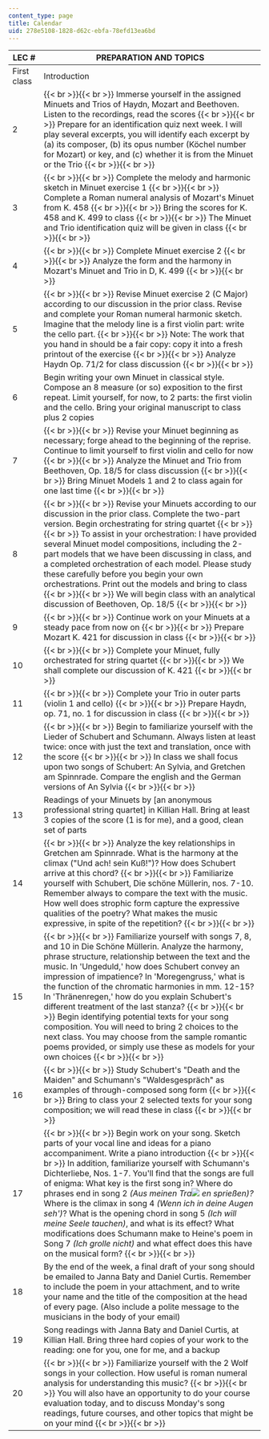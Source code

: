 ```yaml
---
content_type: page
title: Calendar
uid: 278e5108-1828-d62c-ebfa-78efd13ea6bd
---
```


| LEC # | PREPARATION AND TOPICS |
| --- | --- |
| First class | Introduction |
| 2 |  {{< br >}}{{< br >}} Immerse yourself in the assigned Minuets and Trios of Haydn, Mozart and Beethoven. Listen to the recordings, read the scores {{< br >}}{{< br >}} Prepare for an identification quiz next week. I will play several excerpts, you will identify each excerpt by (a) its composer, (b) its opus number (Köchel number for Mozart) or key, and (c) whether it is from the Minuet or the Trio {{< br >}}{{< br >}}  |
| 3 |  {{< br >}}{{< br >}} Complete the melody and harmonic sketch in Minuet exercise 1 {{< br >}}{{< br >}} Complete a Roman numeral analysis of Mozart's Minuet from K. 458 {{< br >}}{{< br >}} Bring the scores for K. 458 and K. 499 to class {{< br >}}{{< br >}} The Minuet and Trio identification quiz will be given in class {{< br >}}{{< br >}}  |
| 4 |  {{< br >}}{{< br >}} Complete Minuet exercise 2 {{< br >}}{{< br >}} Analyze the form and the harmony in Mozart's Minuet and Trio in D, K. 499 {{< br >}}{{< br >}}  |
| 5 |  {{< br >}}{{< br >}} Revise Minuet exercise 2 (C Major) according to our discussion in the prior class. Revise and complete your Roman numeral harmonic sketch. Imagine that the melody line is a first violin part: write the cello part. {{< br >}}{{< br >}} Note: The work that you hand in should be a fair copy: copy it into a fresh printout of the exercise {{< br >}}{{< br >}} Analyze Haydn Op. 71/2 for class discussion {{< br >}}{{< br >}}  |
| 6 | Begin writing your own Minuet in classical style. Compose an 8 measure (or so) exposition to the first repeat. Limit yourself, for now, to 2 parts: the first violin and the cello. Bring your original manuscript to class plus 2 copies |
| 7 |  {{< br >}}{{< br >}} Revise your Minuet beginning as necessary; forge ahead to the beginning of the reprise. Continue to limit yourself to first violin and cello for now {{< br >}}{{< br >}} Analyze the Minuet and Trio from Beethoven, Op. 18/5 for class discussion {{< br >}}{{< br >}} Bring Minuet Models 1 and 2 to class again for one last time {{< br >}}{{< br >}}  |
| 8 |  {{< br >}}{{< br >}} Revise your Minuets according to our discussion in the prior class. Complete the two-part version. Begin orchestrating for string quartet {{< br >}}{{< br >}} To assist in your orchestration: I have provided several Minuet model compositions, including the 2-part models that we have been discussing in class, and a completed orchestration of each model. Please study these carefully before you begin your own orchestrations. Print out the models and bring to class {{< br >}}{{< br >}} We will begin class with an analytical discussion of Beethoven, Op. 18/5 {{< br >}}{{< br >}}  |
| 9 |  {{< br >}}{{< br >}} Continue work on your Minuets at a steady pace from now on {{< br >}}{{< br >}} Prepare Mozart K. 421 for discussion in class {{< br >}}{{< br >}}  |
| 10 |  {{< br >}}{{< br >}} Complete your Minuet, fully orchestrated for string quartet {{< br >}}{{< br >}} We shall complete our discussion of K. 421 {{< br >}}{{< br >}}  |
| 11 |  {{< br >}}{{< br >}} Complete your Trio in outer parts (violin 1 and cello) {{< br >}}{{< br >}} Prepare Haydn, op. 71, no. 1 for discussion in class {{< br >}}{{< br >}}  |
| 12 |  {{< br >}}{{< br >}} Begin to familiarize yourself with the Lieder of Schubert and Schumann. Always listen at least twice: once with just the text and translation, once with the score {{< br >}}{{< br >}} In class we shall focus upon two songs of Schubert: An Sylvia, and Gretchen am Spinnrade. Compare the english and the German versions of An Sylvia {{< br >}}{{< br >}}  |
| 13 | Readings of your Minuets by \[an anonymous professional string quartet\] in Killian Hall. Bring at least 3 copies of the score (1 is for me), and a good, clean set of parts |
| 14 |  {{< br >}}{{< br >}} Analyze the key relationships in Gretchen am Spinnrade. What is the harmony at the climax ("Und ach! sein Kuß!")? How does Schubert arrive at this chord? {{< br >}}{{< br >}} Familiarize yourself with Schubert, Die schöne Müllerin, nos. 7-10. Remember always to compare the text with the music. How well does strophic form capture the expressive qualities of the poetry? What makes the music expressive, in spite of the repetition? {{< br >}}{{< br >}}  |
| 15 |  {{< br >}}{{< br >}} Familiarize yourself with songs 7, 8, and 10 in Die Schöne Müllerin. Analyze the harmony, phrase structure, relationship between the text and the music. In 'Ungeduld,' how does Schubert convey an impression of impatience? In 'Moregengruss,' what is the function of the chromatic harmonies in mm. 12-15? In 'Thränenregen,' how do you explain Schubert's different treatment of the last stanza? {{< br >}}{{< br >}} Begin identifying potential texts for your song composition. You will need to bring 2 choices to the next class. You may choose from the sample romantic poems provided, or simply use these as models for your own choices {{< br >}}{{< br >}}  |
| 16 |  {{< br >}}{{< br >}} Study Schubert's "Death and the Maiden" and Schumann's "Waldesgespräch" as examples of through-composed song form {{< br >}}{{< br >}} Bring to class your 2 selected texts for your song composition; we will read these in class {{< br >}}{{< br >}}  |
| 17 |  {{< br >}}{{< br >}} Begin work on your song. Sketch parts of your vocal line and ideas for a piano accompaniment. Write a piano introduction {{< br >}}{{< br >}} In addition, familiarize yourself with Schumann's Dichterliebe, Nos. 1-7. You'll find that the songs are full of enigma: What key is the first song in? Where do phrases end in song 2 _(Aus meinen Tra![](/courses/music-and-theater-arts/21m-303-writing-in-tonal-forms-i-spring-2009/calendar/trainword.jpg) en sprießen)?_ Where is the climax in song 4 _(Wenn ich in deine Augen seh')_? What is the opening chord in song 5 _(Ich will meine Seele tauchen)_, and what is its effect? What modifications does Schumann make to Heine's poem in Song 7 _(Ich grolle nicht)_ and what effect does this have on the musical form? {{< br >}}{{< br >}}  |
| 18 | By the end of the week, a final draft of your song should be emailed to Janna Baty and Daniel Curtis. Remember to include the poem in your attachment, and to write your name and the title of the composition at the head of every page. (Also include a polite message to the musicians in the body of your email) |
| 19 | Song readings with Janna Baty and Daniel Curtis, at Killian Hall. Bring three hard copies of your work to the reading: one for you, one for me, and a backup |
| 20 |  {{< br >}}{{< br >}} Familiarize yourself with the 2 Wolf songs in your collection. How useful is roman numeral analysis for understanding this music? {{< br >}}{{< br >}} You will also have an opportunity to do your course evaluation today, and to discuss Monday's song readings, future courses, and other topics that might be on your mind {{< br >}}{{< br >}}